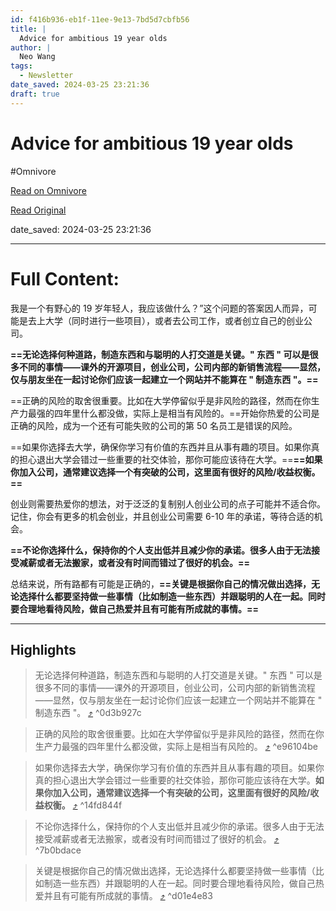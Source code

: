 ```yaml
---
id: f416b936-eb1f-11ee-9e13-7bd5d7cbfb56
title: |
  Advice for ambitious 19 year olds
author: |
  Neo Wang
tags:
  - Newsletter
date_saved: 2024-03-25 23:21:36
draft: true
---
```


# Advice for ambitious 19 year olds
#Omnivore

[Read on Omnivore](https://omnivore.app/me/advice-for-ambitious-19-year-olds-18e78c7146f)

[Read Original](https://omnivore.app/no_url?q=25d3d715-d178-4f08-b0a4-c451d5e1e397)

date_saved: 2024-03-25 23:21:36


--- 

# Full Content: 

我是一个有野心的 19 岁年轻人，我应该做什么？”这个问题的答案因人而异，可能是去上大学（同时进行一些项目），或者去公司工作，或者创立自己的创业公司。

**==无论选择何种道路，制造东西和与聪明的人打交道是关键。" 东西 " 可以是很多不同的事情——课外的开源项目，创业公司，公司内部的新销售流程——显然，仅与朋友坐在一起讨论你们应该一起建立一个网站并不能算在 " 制造东西 "。==**

==正确的风险的取舍很重要。比如在大学停留似乎是非风险的路径，然而在你生产力最强的四年里什么都没做，实际上是相当有风险的。==开始你热爱的公司是正确的风险，成为一个还有可能失败的公司的第 50 名员工是错误的风险。

==如果你选择去大学，确保你学习有价值的东西并且从事有趣的项目。如果你真的担心退出大学会错过一些重要的社交体验，那你可能应该待在大学。==**==如果你加入公司，通常建议选择一个有突破的公司，这里面有很好的风险/收益权衡。==**

创业则需要热爱你的想法，对于泛泛的复制别人创业公司的点子可能并不适合你。记住，你会有更多的机会创业，并且创业公司需要 6-10 年的承诺，等待合适的机会。

**==不论你选择什么，保持你的个人支出低并且减少你的承诺。很多人由于无法接受减薪或者无法搬家，或者没有时间而错过了很好的机会。==**

总结来说，所有路都有可能是正确的，**==关键是根据你自己的情况做出选择，无论选择什么都要坚持做一些事情（比如制造一些东西）并跟聪明的人在一起。同时要合理地看待风险，做自己热爱并且有可能有所成就的事情。==**

---

## Highlights

> 无论选择何种道路，制造东西和与聪明的人打交道是关键。" 东西 " 可以是很多不同的事情——课外的开源项目，创业公司，公司内部的新销售流程——显然，仅与朋友坐在一起讨论你们应该一起建立一个网站并不能算在 " 制造东西 "。 [⤴️](https://omnivore.app/me/advice-for-ambitious-19-year-olds-18e78c7146f#0d3b927c-74cf-4307-bb71-24e733b6f800)  ^0d3b927c

> 正确的风险的取舍很重要。比如在大学停留似乎是非风险的路径，然而在你生产力最强的四年里什么都没做，实际上是相当有风险的。 [⤴️](https://omnivore.app/me/advice-for-ambitious-19-year-olds-18e78c7146f#e96104be-8033-4fcd-bc58-2b9aea4a85c7)  ^e96104be

> 如果你选择去大学，确保你学习有价值的东西并且从事有趣的项目。如果你真的担心退出大学会错过一些重要的社交体验，那你可能应该待在大学。**如果你加入公司，通常建议选择一个有突破的公司，这里面有很好的风险/收益权衡。** [⤴️](https://omnivore.app/me/advice-for-ambitious-19-year-olds-18e78c7146f#14fd844f-ea1a-4450-b3b7-e2e4cfb5c2aa)  ^14fd844f

> 不论你选择什么，保持你的个人支出低并且减少你的承诺。很多人由于无法接受减薪或者无法搬家，或者没有时间而错过了很好的机会。 [⤴️](https://omnivore.app/me/advice-for-ambitious-19-year-olds-18e78c7146f#7b0bdace-7024-4b5a-93f5-211b3040b0ec)  ^7b0bdace

> 关键是根据你自己的情况做出选择，无论选择什么都要坚持做一些事情（比如制造一些东西）并跟聪明的人在一起。同时要合理地看待风险，做自己热爱并且有可能有所成就的事情。 [⤴️](https://omnivore.app/me/advice-for-ambitious-19-year-olds-18e78c7146f#d01e4e83-a717-4d2a-ade2-3b198e6b9d8b)  ^d01e4e83

